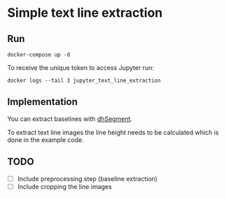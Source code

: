 # Simple text line extraction

## Run
```
docker-compose up -d
```
To receive the unique token to access Jupyter run:
```
docker logs --tail 3 jupyter_text_line_extraction
```

## Implementation

You can extract baselines with [dhSegment](https://dhsegment.readthedocs.io/en/latest/).

To extract text line images the line height needs to be calculated which is done in the example code.

## TODO

- [ ] Include preprocessing step (baseline extraction)
- [ ] Include cropping the line images
